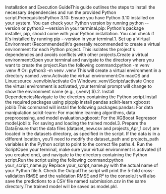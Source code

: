 Installation and Execution GuideThis guide outlines the steps to install the necessary dependencies and run the provided Python script.PrerequisitesPython 3.10: Ensure you have Python 3.10 installed on your system. You can check your Python version by running python --version or python3 --version in your terminal.pip: Python's package installer, pip, should come with your Python installation. You can check if it's installed by running pip --version in your terminal.1. Set up a Virtual Environment (Recommended)It's generally recommended to create a virtual environment for each Python project. This isolates the project's dependencies and avoids conflicts with other projects.Create a virtual environment:Open your terminal and navigate to the directory where you want to create the project.Run the following command:python -m venv .venv  # Or: python3 -m venv .venv
This will create a virtual environment in a directory named .venv.Activate the virtual environment:On macOS and Linux:source .venv/bin/activate
On Windows:.venv\Scripts\activate
Once the virtual environment is activated, your terminal prompt will change to show the environment name (e.g., (.venv) $).2. Install DependenciesNavigate to the directory containing the Python script.Install the required packages using pip:pip install pandas scikit-learn xgboost joblib
This command will install the following packages:pandas: For data manipulation.scikit-learn: For machine learning algorithms, data preprocessing, and model evaluation.xgboost: For the XGBoost Regressor model.joblib: For saving and loading the trained model.3. Prepare the DataEnsure that the data files (dataset_new.csv and projects_Apr_1.csv) are located in the datasets directory, as specified in the script.  If the data is in a different location, you'll need to modify the dataset_path and projects_path variables in the Python script to point to the correct file paths.4. Run the ScriptOpen your terminal, make sure your virtual environment is activated (if you created one), and navigate to the directory containing the Python script.Run the script using the following command:python your_script_name.py
Replace your_script_name.py with the actual name of your Python file.5. Check the OutputThe script will print the 5-fold cross-validation RMSE and the validation RMSE and R² to the console.It will also save the predictions to a CSV file named submission.csv in the same directory.The trained model will be saved as model.pkl.